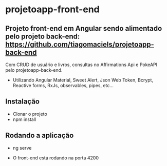 # projetoapp-front-end
## Projeto front-end em Angular sendo alimentado pelo projeto back-end: https://github.com/tiagomaciels/projetoapp-back-end

Com CRUD de usuário e livros, consultas no Affirmations Api e PokeAPI pelo projetoapp-back-end.

* Utilizando Angular Material, Sweet Alert, Json Web Token, Bcrypt, Reactive forms, RxJs, observables, pipes, etc...

## Instalação
* Clonar o projeto
* npm install

## Rodando a aplicação

* ng serve

* O front-end está rodando na porta 4200
